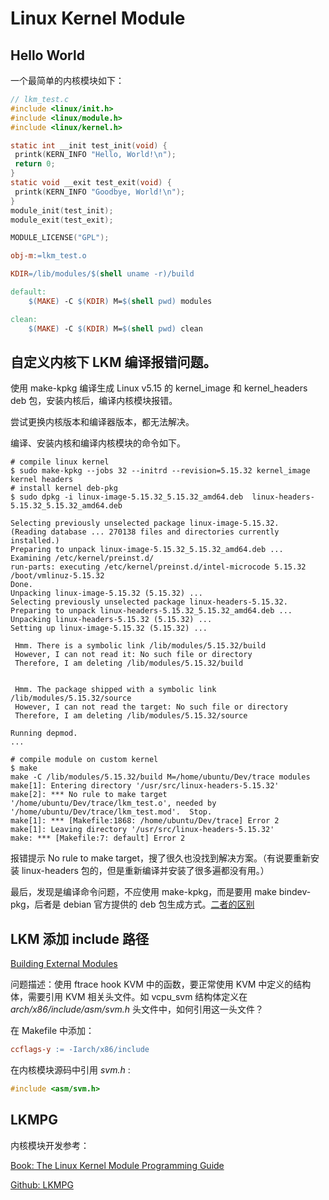 # Linux Kernel Module

## Hello World

一个最简单的内核模块如下：

```c
// lkm_test.c
#include <linux/init.h>
#include <linux/module.h>
#include <linux/kernel.h>

static int __init test_init(void) {
 printk(KERN_INFO "Hello, World!\n");
 return 0;
}
static void __exit test_exit(void) {
 printk(KERN_INFO "Goodbye, World!\n");
}
module_init(test_init);
module_exit(test_exit);

MODULE_LICENSE("GPL");
```

```makefile
obj-m:=lkm_test.o

KDIR=/lib/modules/$(shell uname -r)/build

default:
	$(MAKE) -C $(KDIR) M=$(shell pwd) modules

clean:
	$(MAKE) -C $(KDIR) M=$(shell pwd) clean

```

## 自定义内核下 LKM 编译报错问题。

使用 make-kpkg 编译生成 Linux v5.15 的 kernel_image 和 kernel_headers deb 包，安装内核后，编译内核模块报错。

尝试更换内核版本和编译器版本，都无法解决。

编译、安装内核和编译内核模块的命令如下。

```shell
# compile linux kernel
$ sudo make-kpkg --jobs 32 --initrd --revision=5.15.32 kernel_image kernel headers
# install kernel deb-pkg
$ sudo dpkg -i linux-image-5.15.32_5.15.32_amd64.deb  linux-headers-5.15.32_5.15.32_amd64.deb

Selecting previously unselected package linux-image-5.15.32.
(Reading database ... 270138 files and directories currently installed.)
Preparing to unpack linux-image-5.15.32_5.15.32_amd64.deb ...
Examining /etc/kernel/preinst.d/
run-parts: executing /etc/kernel/preinst.d/intel-microcode 5.15.32 /boot/vmlinuz-5.15.32
Done.
Unpacking linux-image-5.15.32 (5.15.32) ...
Selecting previously unselected package linux-headers-5.15.32.
Preparing to unpack linux-headers-5.15.32_5.15.32_amd64.deb ...
Unpacking linux-headers-5.15.32 (5.15.32) ...
Setting up linux-image-5.15.32 (5.15.32) ...

 Hmm. There is a symbolic link /lib/modules/5.15.32/build
 However, I can not read it: No such file or directory
 Therefore, I am deleting /lib/modules/5.15.32/build


 Hmm. The package shipped with a symbolic link /lib/modules/5.15.32/source
 However, I can not read the target: No such file or directory
 Therefore, I am deleting /lib/modules/5.15.32/source

Running depmod.
...

# compile module on custom kernel
$ make
make -C /lib/modules/5.15.32/build M=/home/ubuntu/Dev/trace modules
make[1]: Entering directory '/usr/src/linux-headers-5.15.32'
make[2]: *** No rule to make target '/home/ubuntu/Dev/trace/lkm_test.o', needed by '/home/ubuntu/Dev/trace/lkm_test.mod'.  Stop.
make[1]: *** [Makefile:1868: /home/ubuntu/Dev/trace] Error 2
make[1]: Leaving directory '/usr/src/linux-headers-5.15.32'
make: *** [Makefile:7: default] Error 2
```

报错提示 No rule to make target，搜了很久也没找到解决方案。（有说要重新安装 linux-headers 包的，但是重新编译并安装了很多遍都没有用。）

最后，发现是编译命令问题，不应使用 make-kpkg，而是要用 make bindev-pkg，后者是 debian 官方提供的 deb 包生成方式。[二者的区别](https://unix.stackexchange.com/questions/238469/difference-between-make-kpkg-and-make-deb-pkg)

## LKM 添加 include 路径

[Building External Modules](https://docs.kernel.org/kbuild/modules.html)

问题描述：使用 ftrace hook KVM 中的函数，要正常使用 KVM 中定义的结构体，需要引用 KVM 相关头文件。如 vcpu_svm 结构体定义在 *arch/x86/include/asm/svm.h* 头文件中，如何引用这一头文件？

在 Makefile 中添加：

```makefile
ccflags-y := -Iarch/x86/include
```

在内核模块源码中引用 *svm.h* :

```c
#include <asm/svm.h>
```

## LKMPG

内核模块开发参考：

[Book: The Linux Kernel Module Programming Guide](https://sysprog21.github.io/lkmpg/)

[Github: LKMPG](https://github.com/sysprog21/lkmpg)
